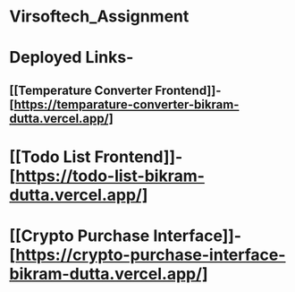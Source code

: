 # Virsoftech_Assignment
# Deployed Links-
## [[Temperature Converter Frontend]]- [https://temparature-converter-bikram-dutta.vercel.app/]
# [[Todo List Frontend]]- [https://todo-list-bikram-dutta.vercel.app/]
# [[Crypto Purchase Interface]]- [https://crypto-purchase-interface-bikram-dutta.vercel.app/]

